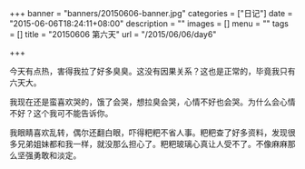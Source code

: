 +++
banner = "banners/20150606-banner.jpg"
categories = ["日记"]
date = "2015-06-06T18:24:11+08:00"
description = ""
images = []
menu = ""
tags = []
title = "20150606 第六天"
url = "/2015/06/06/day6"

+++

今天有点热，害得我拉了好多臭臭。这没有因果关系？这也是正常的，毕竟我只有六天大。

我现在还是蛮喜欢哭的，饿了会哭，想拉臭会哭，心情不好也会哭。为什么会心情不好？这个我可不能告诉你。

﻿我眼睛喜欢乱转，偶尔还翻白眼，吓得粑粑不省人事。粑粑查了好多资料，发现很多兄弟姐妹都和我一样，就没那么担心了。粑粑玻璃心真让人受不了。不像麻麻那么坚强勇敢和淡定。